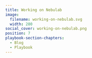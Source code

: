 ```yaml
---
title: Working on Nebulab
image:
  filename: working-on-nebulab.svg
  width: 280
social_cover: working-on-nebulab.png
position: 7
playbook-section-chapters:
  - Blog
  - Playbook
---
```

